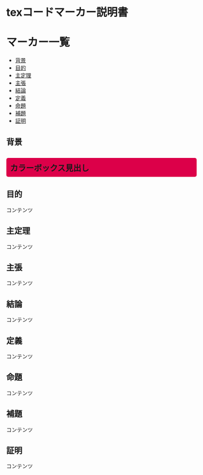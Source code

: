# texコードマーカー説明書

# マーカー一覧

* [背景](#background)
* [目的](#purpose)
* [主定理](#theorem)
* [主張](#claim)
* [結論](#conclusion)
* [定義](#definition)
* [命題](#problem)
* [補題](#heading)
* [証明](#proof)

<a id="background"></a>
<h2>背景</h2>
<h2 style="background-color:rgb(220, 0, 73); padding: 10px; border-radius: 5px;">
カラーボックス見出し
</h2>

<a id="purpose"></a>
<h2>目的</h2>
コンテンツ

<a id="theorem"></a>
<h2>主定理</h2>
コンテンツ

<a id="claim"></a>
<h2>主張</h2>
コンテンツ

<a id="conclusion"></a>
<h2>結論</h2>
コンテンツ

<a id="definition"></a>
<h2>定義</h2>
コンテンツ

<a id="problem"></a>
<h2>命題</h2>
コンテンツ

<a id="heading"></a>
<h2>補題</h2>
コンテンツ

<a id="proof"></a>
<h2>証明</h2>
コンテンツ
